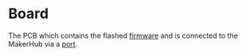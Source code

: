 # Board

The PCB which contains the flashed [firmware](../firmware) and is connected to the MakerHub via a [port](../connections/ports.md).
